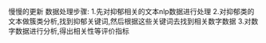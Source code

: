 慢慢的更新
数据处理步骤:
1.先对抑郁相关的文本nlp数据进行处理
2.对抑郁类的文本做簇类分析,找到抑郁关键词,然后根据这些关键词去找到相关数字数据
3.对数字数据进行分析,得出相关性等评价指标
